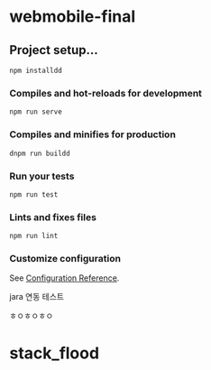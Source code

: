 # webmobile-final

## Project setup...
```
npm installdd
```

### Compiles and hot-reloads for development
```
npm run serve
```

### Compiles and minifies for production
```
dnpm run buildd
```

### Run your tests
```
npm run test
```

### Lints and fixes files
```
npm run lint
```

### Customize configuration
See [Configuration Reference](https://cli.vuejs.org/config/).

jara 연동 테스트

ㅎㅇㅎㅇㅎㅇ
# stack_flood
